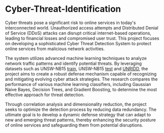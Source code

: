 # Cyber-Threat-Identification

Cyber threats pose a significant risk to online services in today's interconnected world. Unauthorized access attempts and Distributed Denial of Service (DDoS) attacks can disrupt critical internet-based operations, leading to financial losses and compromised user trust. This project focuses on developing a sophisticated Cyber Threat Detection System to protect online services from malicious network activities.

The system utilizes advanced machine learning techniques to analyze network traffic patterns and identify potential threats. By leveraging datasets such as UNSW-NB15 [train](https://drive.google.com/file/d/1q5AyIbJcHXZMd4FZoR1IhxAem2XG7pv-/view?usp=sharing), UNSW-NB15 [test](https://drive.google.com/file/d/1o8Mcgmp6iVrn221tcQfkSaqVp72wj56-/view?usp=sharing) and [UNRIDD](https://drive.google.com/file/d/1ANnT1g7NjbGGOvL1uHDHEQF_Dzx9kK3f/view), the project aims to create a robust defense mechanism capable of recognizing and mitigating evolving cyber attack strategies. The research compares the performance of various machine learning classifiers, including Gaussian Naive Bayes, Decision Trees, and Gradient Boosting, to determine the most effective approach for threat detection.

Through correlation analysis and dimensionality reduction, the project seeks to optimize the detection process by reducing data redundancy. The ultimate goal is to develop a dynamic defense strategy that can adapt to new and emerging threat patterns, thereby enhancing the security posture of online services and safeguarding them from potential disruptions.

